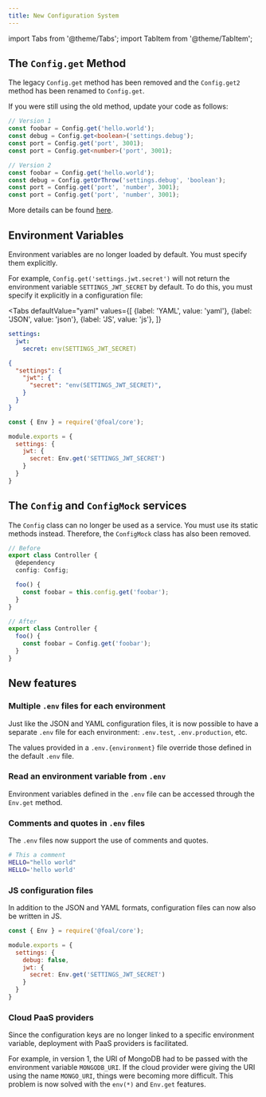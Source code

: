 ```yaml
---
title: New Configuration System
---
```


import Tabs from '@theme/Tabs';
import TabItem from '@theme/TabItem';

## The `Config.get` Method

The legacy `Config.get` method has been removed and the `Config.get2` method has been renamed to `Config.get`.

If you were still using the old method, update your code as follows:

```typescript
// Version 1
const foobar = Config.get('hello.world');
const debug = Config.get<boolean>('settings.debug');
const port = Config.get('port', 3001);
const port = Config.get<number>('port', 3001);

// Version 2
const foobar = Config.get('hello.world');
const debug = Config.getOrThrow('settings.debug', 'boolean');
const port = Config.get('port', 'number', 3001);
const port = Config.get('port', 'number', 3001);
```

More details can be found [here](../deployment-and-environments/configuration.md).

## Environment Variables

Environment variables are no longer loaded by default. You must specify them explicitly.

For example, `Config.get('settings.jwt.secret')` will not return the environment variable `SETTINGS_JWT_SECRET` by default. To do this, you must specify it explicitly in a configuration file:

<Tabs
  defaultValue="yaml"
  values={[
    {label: 'YAML', value: 'yaml'},
    {label: 'JSON', value: 'json'},
    {label: 'JS', value: 'js'},
  ]}
>
<TabItem value="yaml">

```yaml
settings:
  jwt:
    secret: env(SETTINGS_JWT_SECRET)
```

</TabItem>
<TabItem value="json">

```json
{
  "settings": {
    "jwt": {
      "secret": "env(SETTINGS_JWT_SECRET)",
    }
  }
}
```

</TabItem>
<TabItem value="js">

```javascript
const { Env } = require('@foal/core');

module.exports = {
  settings: {
    jwt: {
      secret: Env.get('SETTINGS_JWT_SECRET')
    }
  }
}
```

</TabItem>
</Tabs>

## The `Config` and `ConfigMock` services

The `Config` class can no longer be used as a service. You must use its static methods instead. Therefore, the `ConfigMock` class has also been removed.

```typescript
// Before
export class Controller {
  @dependency
  config: Config;

  foo() {
    const foobar = this.config.get('foobar');
  }
}

// After
export class Controller {
  foo() {
    const foobar = Config.get('foobar');
  }
}

```

## New features

### Multiple `.env` files for each environment

Just like the JSON and YAML configuration files, it is now possible to have a separate `.env` file for each environment: `.env.test`, `.env.production`, etc.

The values provided in a `.env.{environment}` file override those defined in the default `.env` file.

### Read an environment variable from `.env`

Environment variables defined in the `.env` file can be accessed through the `Env.get` method.

### Comments and quotes in `.env` files

The `.env` files now support the use of comments and quotes.

```bash
# This a comment
HELLO="hello world"
HELLO='hello world'
```

### JS configuration files

In addition to the JSON and YAML formats, configuration files can now also be written in JS.

```javascript
const { Env } = require('@foal/core');

module.exports = {
  settings: {
    debug: false,
    jwt: {
      secret: Env.get('SETTINGS_JWT_SECRET')
    }
  }
}
```

### Cloud PaaS providers

Since the configuration keys are no longer linked to a specific environment variable, deployment with PaaS providers is facilitated.

For example, in version 1, the URI of MongoDB had to be passed with the environment variable `MONGODB_URI`. If the cloud provider were giving the URI using the name `MONGO_URI`, things were becoming more difficult. This problem is now solved with the `env(*)` and `Env.get` features.
